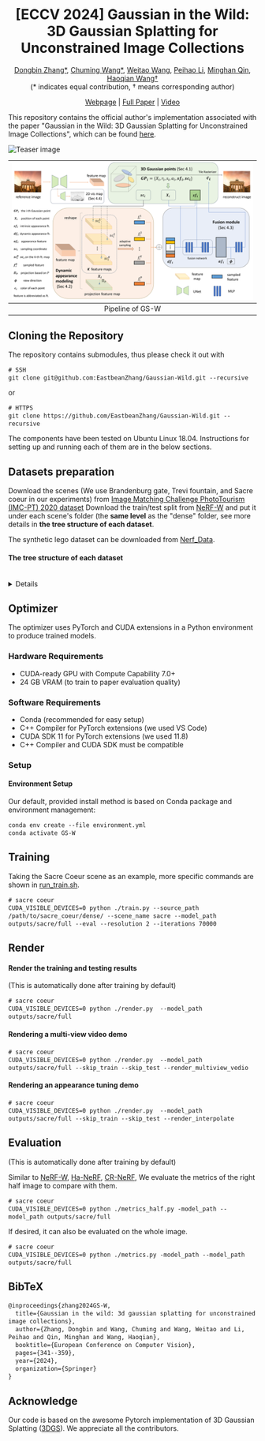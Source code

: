 <p align="center">

  <h1 align="center">[ECCV 2024] Gaussian in the Wild: 3D Gaussian Splatting for Unconstrained Image Collections</h1>
<p align="center">
  
<!-- [Dongbin Zhang*](https://github.com/EastbeanZhang), [Chuming Wang*](javascript:void(0)),[Weitao Wang](javascript:void(0)), [Peihao Li]("https://scholar.google.com/citations?hl=en&user=LYX4AOEAAAAJ"), [Minghan Qin](https://github.com/minghanqin), [Haoqian Wang†](https://www.sigs.tsinghua.edu.cn/whq_en/main.htm)
  <br>(\* indicates equal contribution, † means corresponding author)<br>| [Webpage](https://eastbeanzhang.github.io/GS-W/) | [Full Paper](javascript:void(0)) | [Video](javascript:void(0)) |<be>-->


<p align="center">
  <a href="https://github.com/EastbeanZhang">Dongbin Zhang*</a>, 
  <a href="javascript:void(0)">Chuming Wang*</a>,
  <a href="javascript:void(0)">Weitao Wang</a>, 
  <a href="https://scholar.google.com/citations?hl=en&user=LYX4AOEAAAAJ">Peihao Li</a>, 
  <a href="https://github.com/minghanqin">Minghan Qin</a>, 
  <a href="https://www.sigs.tsinghua.edu.cn/whq_en/main.htm">Haoqian Wang†</a>
  <br>(* indicates equal contribution, † means corresponding author)<br>
</p>

<p align="center">
  <a href="https://eastbeanzhang.github.io/GS-W/">Webpage</a> | 
  <a href="https://arxiv.org/pdf/2403.15704.pdf">Full Paper</a> | 
  <a href="https://www.youtube.com/watch?v=BNIX-OmIzgo">Video</a>
</p>
    
This repository contains the official author's implementation associated with the paper "Gaussian in the Wild: 3D Gaussian Splatting for Unconstrained Image Collections", which can be found [here](javascript:void(0)).

![Teaser image](assets/teaser.png)

|              ![Pipeline](assets/pipeline.png)               |
| :----------------------------------------------------------: |
|       Pipeline of  GS-W     |       

##

## Cloning the Repository
The repository contains submodules, thus please check it out with 
```shell
# SSH
git clone git@github.com:EastbeanZhang/Gaussian-Wild.git --recursive
```
or
```shell
# HTTPS
git clone https://github.com/EastbeanZhang/Gaussian-Wild.git --recursive
```

The components have been tested on Ubuntu Linux 18.04. Instructions for setting up and running each of them are in the below sections.

## Datasets preparation
Download the scenes (We use Brandenburg gate, Trevi fountain, and Sacre coeur in our experiments) from [Image Matching Challenge PhotoTourism (IMC-PT) 2020 dataset](https://www.cs.ubc.ca/~kmyi/imw2020/data.html) 
Download the train/test split from [NeRF-W](https://nerf-w.github.io/) and put it under each scene's folder (the **same level** as the "dense" folder, see more details in **the tree structure of each dataset**.</a>

The synthetic lego dataset can be downloaded from [Nerf_Data](https://drive.google.com/drive/folders/128yBriW1IG_3NJ5Rp7APSTZsJqdJdfc1).

#### The tree structure of each dataset
</details>

<br>



<details>

```
brandenburg_gate/
├── dense/
│   ├── images/
│   ├── sparse/
│   ├── stereo/
│ 
├──brandenburg.tsv


trevi_fountain/
├── dense/
│   ├── images/
│   ├── sparse/
│   ├── stereo/
│ 
├──trevi.tsv


sacre_coeur/
├── dense/
│   ├── images/
│   ├── sparse/
│   ├── stereo/
│ 
├──sacre.tsv


lego/
├── train/
├── test/
├── val/
├── transforms_train.json
├── transforms_test.json
├── transforms_val.json

```

</details>

## Optimizer

The optimizer uses PyTorch and CUDA extensions in a Python environment to produce trained models. 

### Hardware Requirements

- CUDA-ready GPU with Compute Capability 7.0+
- 24 GB VRAM (to train to paper evaluation quality)

### Software Requirements
- Conda (recommended for easy setup)
- C++ Compiler for PyTorch extensions (we used VS Code)
- CUDA SDK 11 for PyTorch extensions (we used 11.8)
- C++ Compiler and CUDA SDK must be compatible

### Setup
#### Environment Setup
Our default, provided install method is based on Conda package and environment management:
```shell
conda env create --file environment.yml
conda activate GS-W
```
## Training
Taking the Sacre Coeur scene as an example, more specific commands are shown in [run_train.sh](./run_train.sh).
```shell
# sacre coeur
CUDA_VISIBLE_DEVICES=0 python ./train.py --source_path /path/to/sacre_coeur/dense/ --scene_name sacre --model_path outputs/sacre/full --eval --resolution 2 --iterations 70000
```
## Render
<!-- Specific commands are shown in [run_render.sh](./run_render.sh). -->
#### Render the training and testing results
(This is automatically done after training by default)
```shell
# sacre coeur
CUDA_VISIBLE_DEVICES=0 python ./render.py  --model_path outputs/sacre/full
```
#### Rendering a multi-view video demo
```shell
# sacre coeur
CUDA_VISIBLE_DEVICES=0 python ./render.py  --model_path outputs/sacre/full --skip_train --skip_test --render_multiview_vedio
```

#### Rendering an appearance tuning demo
```shell
# sacre coeur
CUDA_VISIBLE_DEVICES=0 python ./render.py  --model_path outputs/sacre/full --skip_train --skip_test --render_interpolate
```
## Evaluation
(This is automatically done after training by default)

Similar to [NeRF-W](https://github.com/kwea123/nerf_pl), [Ha-NeRF](https://github.com/rover-xingyu/Ha-NeRF), [CR-NeRF](https://github.com/yifyang993/cr-nerf-pytorch), We evaluate the metrics of the right half image to compare with them.
```shell
# sacre coeur
CUDA_VISIBLE_DEVICES=0 python ./metrics_half.py -model_path --model_path outputs/sacre/full
```
If desired, it can also be evaluated on the whole image.
```shell
# sacre coeur
CUDA_VISIBLE_DEVICES=0 python ./metrics.py -model_path --model_path outputs/sacre/full
```

<section class="section" id="BibTeX">
  <div class="container is-max-desktop content">
    <h2 class="title">BibTeX</h2>
    <pre><code>@inproceedings{zhang2024GS-W,
  title={Gaussian in the wild: 3d gaussian splatting for unconstrained image collections},
  author={Zhang, Dongbin and Wang, Chuming and Wang, Weitao and Li, Peihao and Qin, Minghan and Wang, Haoqian},
  booktitle={European Conference on Computer Vision},
  pages={341--359},
  year={2024},
  organization={Springer}
}</code></pre>
  </div>
</section>

## Acknowledge
Our code is based on the awesome Pytorch implementation of 3D Gaussian Splatting ([3DGS](https://github.com/graphdeco-inria/gaussian-splatting)). We appreciate all the contributors.
